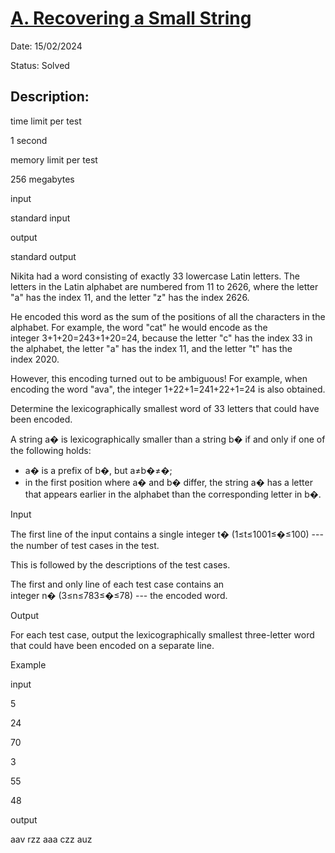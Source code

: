 # [A. Recovering a Small String](https://codeforces.com/contest/1931/problem/A)

Date: 15/02/2024

Status: Solved

## Description:

time limit per test

1 second

memory limit per test

256 megabytes

input

standard input

output

standard output

Nikita had a word consisting of exactly 33 lowercase Latin letters. The letters in the Latin alphabet are numbered from 11 to 2626, where the letter "a" has the index 11, and the letter "z" has the index 2626.

He encoded this word as the sum of the positions of all the characters in the alphabet. For example, the word "cat" he would encode as the integer 3+1+20=243+1+20=24, because the letter "c" has the index 33 in the alphabet, the letter "a" has the index 11, and the letter "t" has the index 2020.

However, this encoding turned out to be ambiguous! For example, when encoding the word "ava", the integer 1+22+1=241+22+1=24 is also obtained.

Determine the lexicographically smallest word of 33 letters that could have been encoded.

A string a� is lexicographically smaller than a string b� if and only if one of the following holds:

-   a� is a prefix of b�, but a≠b�≠�;
-   in the first position where a� and b� differ, the string a� has a letter that appears earlier in the alphabet than the corresponding letter in b�.

Input

The first line of the input contains a single integer t� (1≤t≤1001≤�≤100) --- the number of test cases in the test.

This is followed by the descriptions of the test cases.

The first and only line of each test case contains an integer n� (3≤n≤783≤�≤78) --- the encoded word.

Output

For each test case, output the lexicographically smallest three-letter word that could have been encoded on a separate line.

Example

input

5

24

70

3

55

48

output


aav
rzz
aaa
czz
auz